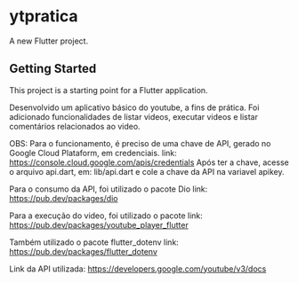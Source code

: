 # ytpratica

A new Flutter project.

## Getting Started

This project is a starting point for a Flutter application.

Desenvolvido um aplicativo básico do youtube, a fins de prática. Foi adicionado funcionalidades de listar videos, 
executar videos e listar comentários relacionados ao video. 

OBS: Para o funcionamento, é preciso de uma chave de API, gerado no Google Cloud Plataform, em credenciais.
  link: https://console.cloud.google.com/apis/credentials
Após ter a chave, acesse o arquivo api.dart, em: lib/api.dart e cole a chave da API na variavel apikey.

Para o consumo da API, foi utilizado o pacote Dio
  link: https://pub.dev/packages/dio
  
Para a execução do video, foi utilizado o pacote 
  link: https://pub.dev/packages/youtube_player_flutter
  
Também utilizado o pacote flutter_dotenv
  link: https://pub.dev/packages/flutter_dotenv


Link da API utilizada: https://developers.google.com/youtube/v3/docs






